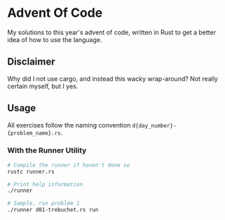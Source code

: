 # Advent Of Code

My solutions to this year's advent of code, written in Rust to get a better
idea of how to use the language.

## Disclaimer

Why did I not use cargo, and instead this wacky wrap-around? Not really certain
myself, but I yes.

## Usage

All exercises follow the naming convention `d{day_number}-{problem_name}.rs`.

### With the Runner Utility

```bash
# Compile the runner if haven't done so
rustc runner.rs

# Print help information
./runner

# Sample, run problem 1
./runner d01-trebuchet.rs run
```
